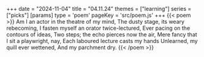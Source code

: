 +++
date = "2024-11-04"
title = "04.11.24"
themes = ["learning"]
series = ["picks"]
[params]
  type = 'poem'
  pageKey = 'src/poem.js'
+++
{{< poem >}}
Am I an actor in the theatre of my mind,
The dusty stage, its weary rebecoming,
I fasten myself an orator twice-lectured,
Ever pacing on the contours of ideas,
Two steps; the echo pierces now the air,
Mere fancy that I sit a playwright, nay,
Each laboured lecture casts my hands
Unlearned, my quill ever wettened,
And my parchment dry.
{{< /poem >}}